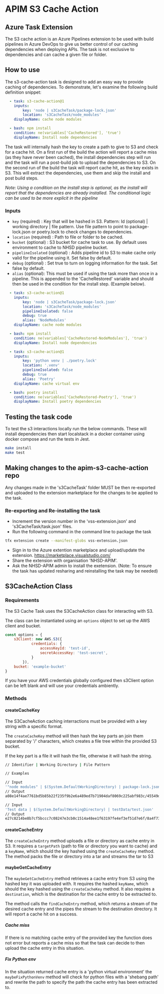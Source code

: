 # APIM S3 Cache Action

## Azure Task Extension
The S3 cache action is an Azure Pipelines extension to be used with build pipelines in Azure DevOps to give us better control of our caching dependencies when deploying APIs. The task is not exclusive to dependencies and can cache a given file or folder.    

## How to use
The s3-cache-action task is designed to add an easy way to provide caching of dependencies. To demonstrate, let's examine the following build definition snippet:
```yaml
  - task: s3-cache-action@1
    inputs:
        key: 'node | s3CacheTask/package-lock.json'
        location: 's3CacheTask/node_modules'
    displayName: cache node modules

  - bash: npm install
    condition: ne(variables['CacheRestored'], 'true')
    displayName: Install node dependencies
```
The task will internally hash the key to create a path to give to S3 and check for a cache hit. On a first run of the build the action will report a cache miss (as they have never been cached), the install dependencies step will run and the task will run a post-build job to upload the dependencies to S3. On the second run of the build the task will report cache hit, as the key exists in S3. This will extract the dependencies, use them and skip the install and post build steps. 

*Note: Using a condition on the install step is optional, as the install will report that the dependencies are already installed. The conditional logic can be used to be more explicit in the pipeline*    

### Inputs
- `key` (required) : Key that will be hashed in S3. Pattern: Id (optional) | working directory | file pattern. Use file pattern to point to package-lock.json or poetry.lock to check changes to dependencies.
- `location` (required) : Path to file or folder to be cached.
- `bucket` (optional) : S3 bucket for cache task to use. By default uses environment to cache to NHSD pipeline bucket.
- `pipelineIsolated` (optional) : Adds pipeline id to S3 to make cache only valid for the pipeline using it. Set false by default.
- `debug` (optional) : Set true to turn on logging information for the task. Set false by default.
- `alias` (optional): This must be used if using the task more than once in a pipeline. This is appended to the 'CacheRestored' variable and should then be used in the condition for the install step. (Example below).

```yaml
  - task: s3-cache-action@1
    inputs:
        key: 'node | s3CacheTask/package-lock.json'
        location: 's3CacheTask/node_modules'
        pipelineIsolated: false
        debug: true
        alias: 'NodeModules'
    displayName: cache node modules

  - bash: npm install
    condition: ne(variables['CacheRestored-NodeModules'], 'true')
    displayName: Install node dependencies

  - task: s3-cache-action@1
    inputs:
        key: 'python venv | ./poetry.lock'
        location: '.venv'
        pipelineIsolated: false
        debug: true
        alias: 'Poetry'
    displayName: cache virtual env

  - bash: poetry install
    condition: ne(variables['CacheRestored-Poetry'], 'true')
    displayName: Install poetry dependencies
```

  
## Testing the task code
To test the s3 interactions locally run the below commands. These will install dependencies then start localstack in a docker container using docker compose and run the tests in Jest.

```bash
make install
make test
```

## Making changes to the apim-s3-cache-action repo
Any changes made in the 's3CacheTask' folder MUST be then re-exported and uploaded to the extension marketplace for the changes to be applied to the task.

### Re-exporting and Re-installing the task
- Increment the version number in the 'vss-extension.json' and 's3CacheTask/task.json' files.
- Run the following command in the command line to package the task
```bash
tfx extension create --manifest-globs vss-extension.json
```
- Sign in to the Azure extention marketplace and upload/update the extension. https://marketplace.visualstudio.com/
- Share the extension with organisation 'NHSD-APIM'.
- Ask the NHSD-APIM admin to install the exetension.
(Note: To ensure the task has updated resharing and reinstalling the task may be needed)   
    

## S3CacheAction Class

### Requirements
The S3 Cache Task uses the S3CacheAction class for interacting with S3.  

The class can be instantiated using an `options` object to set up the AWS client and bucket.  

```javascript
const options = {
    s3Client: new AWS.S3({
            credentials: {
                accessKeyId: 'test-id',
                secretAccessKey: 'test-secret',
            }
        }),
    bucket: 'example-bucket'
}
```

If you have your AWS credentials globally configured then s3Client option can be left blank and will use your credentials ambiently.  
  


### Methods
#### createCacheKey
The S3CacheAction caching interractions must be provided with a key string with a specific format.  

The `createCacheKey` method will then hash the key parts an join them separated by '/' characters, which creates a file tree within the provided S3 bucket.  

If the key part is a file it will hash the file, otherwise it will hash the string.  

```bash
// Identifier | Working Directory | File Pattern

// Examples

// Input
'"node modules" | $(System.DefaultWorkingDirectory) | package-lock.json'
// Output
a08e14f4ae7761bd5b85b22f235f9b2e6a489ed7b71904daf8069c225abf983c/45549dbb28f29efdb4b8aeb2b69088d8fa34693a2cc3597fe2389eecc8b17742/dba27c31aad935787bb275c3e5e4e957708f15386de599eff1db476022cd7e4c

// Input
'Test data | $(System.DefaultWorkingDirectory) | testData/test.json'
// Output
e27c8214be8b7cf5bccc7c08247e3cb0c1514a48ee1f63197fe4ef3ef51d7e6f/8a4f7378bf9f77ee01e78ff0dc31ff5669358a6fe0198be9a6f859999b9d50f2/8253544304dab00d2a070de771567c2bf6c5decc4120424324dfbc8169c4e63a
```
  

#### createCacheEntry
The `createCacheEntry` method uploads a file or directory as cache entry in S3. It requires a `targetPath` (path to file or directory you want to cache) and a `keyName`, which should the key hashed using the `createCacheKey` method.  
The method packs the file or directory into a tar and streams the tar to S3
  

#### maybeGetCacheEntry
The `maybeGetCacheEntry` method retrieves a cache entry from S3 using the hashed key it was uploaded with. It requires the hashed `keyName`, which should the key hashed using the `createCacheKey` method. It also requires a `destination`, which is the destination for the cache entry to be extracted to.  
  
The method calls the `findCacheEntry` method, which returns a stream of the desired cache entry and the pipes the stream to the destination directory. It will report a cache hit on a success.  

##### Cache miss
If there is no matching cache entry of the provided key the function does not error but reports a cache miss so that the task can decide to then upload the cache entry in this situation.

##### Fix Python env
In the situation returned cache entry is a 'python virtual environment' the `maybeFixPythonVenv` method will check for python files with a 'shebang path' and rewrite the path to specify the path the cache entry has been extracted to.  
  

  